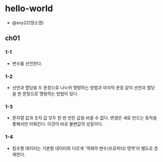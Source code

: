 # hello-world
- @soy22(정소영)

## ch01
### 1-1
- 변수를 선언한다.
### 1-2
- 선언과 할당을 두 문장으로 나누어 명령하는 방법과 마지막 문장 같이 선언과 할당을 한 문장으로 명령하는 방법이 있다.
### 1-3
- 문자열 값과 숫자 값 모두 한 번 만든 값을 바꿀 수 없다. 변경은 새로 만드는 동작을 통해서만 이뤄진다. 이것이 바로 불변값의 성질이다.
### 1-4
- 참조형 데이터는 기본형 데이터와 다르게 '객체의 변수(프로퍼티) 영역'이 별도로 존재한다.
